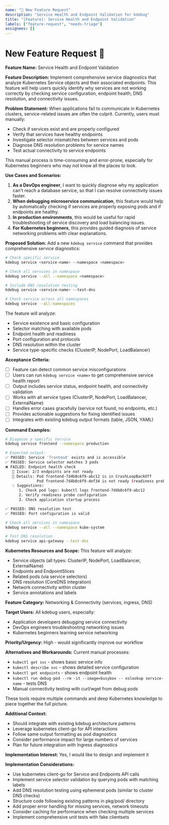 ```yaml
---
name: "🚀 New Feature Request"
description: "Service Health and Endpoint Validation for kdebug"
title: "[Feature]: Service Health and Endpoint Validation"
labels: ["feature-request", "needs-triage"]
assignees: []
---
```


# New Feature Request 🚀

**Feature Name:** Service Health and Endpoint Validation

**Feature Description:**
Implement comprehensive service diagnostics that analyze Kubernetes Service objects and their associated endpoints. This feature will help users quickly identify why services are not working correctly by checking service configuration, endpoint health, DNS resolution, and connectivity issues.

**Problem Statement:**
When applications fail to communicate in Kubernetes clusters, service-related issues are often the culprit. Currently, users must manually:
- Check if services exist and are properly configured
- Verify that services have healthy endpoints
- Investigate selector mismatches between services and pods
- Diagnose DNS resolution problems for service names
- Test actual connectivity to service endpoints

This manual process is time-consuming and error-prone, especially for Kubernetes beginners who may not know all the places to look.

**Use Cases and Scenarios:**
1. **As a DevOps engineer**, I want to quickly diagnose why my application can't reach a database service, so that I can resolve connectivity issues faster.
2. **When debugging microservice communication**, this feature would help by automatically checking if services are properly exposing pods and if endpoints are healthy.
3. **In production environments**, this would be useful for rapid troubleshooting of service discovery and load balancing issues.
4. **For Kubernetes beginners**, this provides guided diagnosis of service networking problems with clear explanations.

**Proposed Solution:**
Add a new `kdebug service` command that provides comprehensive service diagnostics:

```bash
# Check specific service
kdebug service <service-name> --namespace <namespace>

# Check all services in namespace
kdebug service --all --namespace <namespace>

# Include DNS resolution testing
kdebug service <service-name> --test-dns

# Check service across all namespaces
kdebug service --all-namespaces
```

The feature will analyze:
- Service existence and basic configuration
- Selector matching with available pods
- Endpoint health and readiness
- Port configuration and protocols
- DNS resolution within the cluster
- Service type-specific checks (ClusterIP, NodePort, LoadBalancer)

**Acceptance Criteria:**
- [ ] Feature can detect common service misconfigurations
- [ ] Users can run `kdebug service <name>` to get comprehensive service health report
- [ ] Output includes service status, endpoint health, and connectivity validation
- [ ] Works with all service types (ClusterIP, NodePort, LoadBalancer, ExternalName)
- [ ] Handles error cases gracefully (service not found, no endpoints, etc.)
- [ ] Provides actionable suggestions for fixing identified issues
- [ ] Integrates with existing kdebug output formats (table, JSON, YAML)

**Command Examples:**
```bash
# Diagnose a specific service
kdebug service frontend --namespace production

# Expected output:
✅ PASSED: Service 'frontend' exists and is accessible
✅ PASSED: Service selector matches 3 pods
❌ FAILED: Endpoint health check
   📍 Issue: 2/3 endpoints are not ready
   📄 Details: Pod frontend-7d4b8c6f9-abc12 is in CrashLoopBackOff
              Pod frontend-7d4b8c6f9-def34 is not ready (readiness probe failed)
   💡 Suggestions:
      1. Check pod logs: kubectl logs frontend-7d4b8c6f9-abc12
      2. Verify readiness probe configuration
      3. Check application startup process

✅ PASSED: DNS resolution test
✅ PASSED: Port configuration is valid

# Check all services in namespace
kdebug service --all --namespace kube-system

# Test DNS resolution
kdebug service api-gateway --test-dns
```

**Kubernetes Resources and Scope:**
This feature will analyze:
- Service objects (all types: ClusterIP, NodePort, LoadBalancer, ExternalName)
- Endpoints and EndpointSlices
- Related pods (via service selectors)
- DNS resolution (CoreDNS integration)
- Network connectivity within cluster
- Service annotations and labels

**Feature Category:** Networking & Connectivity (services, ingress, DNS)

**Target Users:** All kdebug users, especially:
- Application developers debugging service connectivity
- DevOps engineers troubleshooting networking issues
- Kubernetes beginners learning service networking

**Priority/Urgency:** High - would significantly improve our workflow

**Alternatives and Workarounds:**
Current manual processes:
- `kubectl get svc` - shows basic service info
- `kubectl describe svc` - shows detailed service configuration
- `kubectl get endpoints` - shows endpoint health
- `kubectl run debug-pod --rm -it --image=busybox -- nslookup service-name` - tests DNS
- Manual connectivity testing with curl/wget from debug pods

These tools require multiple commands and deep Kubernetes knowledge to piece together the full picture.

**Additional Context:**
- Should integrate with existing kdebug architecture patterns
- Leverage kubernetes client-go for API interactions
- Follow same output formatting as pod diagnostics
- Consider performance impact for large numbers of services
- Plan for future integration with Ingress diagnostics

**Implementation Interest:** Yes, I would like to design and implement it

**Implementation Considerations:**
- Use kubernetes client-go for Service and Endpoints API calls
- Implement service selector validation by querying pods with matching labels
- Add DNS resolution testing using ephemeral pods (similar to cluster DNS checks)
- Structure code following existing patterns in pkg/pod/ directory
- Add proper error handling for missing services, network timeouts
- Consider caching for performance when checking multiple services
- Implement comprehensive unit tests with fake clientsets